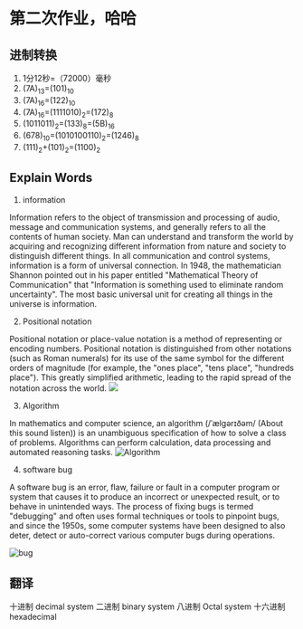 # 第二次作业，哈哈 


## 进制转换


1.  1分12秒=（72000）毫秒
2. (7A)<sub>13</sub>=(101)<sub>10</sub>
3. (7A)<sub>16</sub>=(122)<sub>10</sub>
4. (7A)<sub>16</sub>=(1111010)<sub>2</sub>=(172)<sub>8</sub>
5. (1011011)<sub>2</sub>=(133)<sub>8</sub>=(5B)<sub>16</sub>
6. (678)<sub>10</sub>=(1010100110)<sub>2</sub>=(1246)<sub>8</sub>
7. (111)<sub>2</sub>+(101)<sub>2</sub>=(1100)<sub>2</sub>

## Explain Words

1. information

Information refers to the object of transmission and processing of audio, message and communication systems, and generally refers to all the contents of human society. Man can understand and transform the world by acquiring and recognizing different information from nature and society to distinguish different things. In all communication and control systems, information is a form of universal connection. In 1948, the mathematician Shannon pointed out in his paper entitled "Mathematical Theory of Communication" that "Information is something used to eliminate random uncertainty". The most basic universal unit for creating all things in the universe is information.

2. Positional notation

Positional notation or place-value notation is a method of representing or encoding numbers. Positional notation is distinguished from other notations (such as Roman numerals) for its use of the same symbol for the different orders of magnitude (for example, the "ones place", "tens place", "hundreds place"). This greatly simplified arithmetic, leading to the rapid spread of the notation across the world.
![ ](https://upload.wikimedia.org/wikipedia/commons/thumb/7/78/Positional_notation_glossary-en.svg/450px-Positional_notation_glossary-en.svg.png)

3. Algorithm

In mathematics and computer science, an algorithm (/ˈælɡərɪðəm/ (About this sound listen)) is an unambiguous specification of how to solve a class of problems. Algorithms can perform calculation, data processing and automated reasoning tasks.
![Algorithm](https://upload.wikimedia.org/wikipedia/commons/thumb/4/44/Euclid%27s_algorithm_structured_blocks_1.png/264px-Euclid%27s_algorithm_structured_blocks_1.png)


4. software bug

A software bug is an error, flaw, failure or fault in a computer program or system that causes it to produce an incorrect or unexpected result, or to behave in unintended ways. The process of fixing bugs is termed "debugging" and often uses formal techniques or tools to pinpoint bugs, and since the 1950s, some computer systems have been designed to also deter, detect or auto-correct various computer bugs during operations.

![bug](https://upload.wikimedia.org/wikipedia/commons/thumb/8/8a/H96566k.jpg/375px-H96566k.jpg)


## 翻译

十进制  decimal system
二进制  binary system
八进制  Octal system
十六进制   hexadecimal
